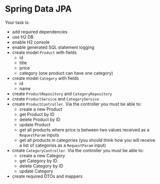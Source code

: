 # Spring Data JPA

Your task is:
- add required dependencies
- use H2 DB
- enable H2 console
- enable generated SQL statement logging
- create model `Product` with fields
    - id
    - title
    - price
    - category (one product can have one category)
- create model `Category` with fields
    - id
    - name
- create `ProductRepository` and `CategoryRepository`
- create `ProductService` and `CategoryService`
- create `ProductController`. Via the controller you must be able to:
    - create a new Product
    - get Product by ID
    - delete Product by ID
    - update Product
    - get all products where price is between two values received as a `RequestParam` inputs
    - get all products in categories 
        (you should think how you will receive a list of categories as a `RequestParam` input)
- create `CategoryController`. Via the controller you must be able to:
    - create a new Category
    - get Category by ID
    - delete Category by ID
    - update Category
- create required DTOs and mappers
